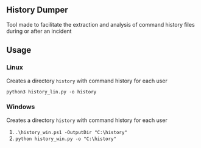 ## History Dumper 
Tool made to facilitate the extraction and analysis of command history files during or after an incident

## Usage
### Linux
Creates a directory `history` with command history for each user

`python3 history_lin.py -o history` 

### Windows
Creates a directory `history` with command history for each user

1. `.\history_win.ps1 -OutputDir "C:\history"`
2. `python history_win.py -o "C:\history"`
